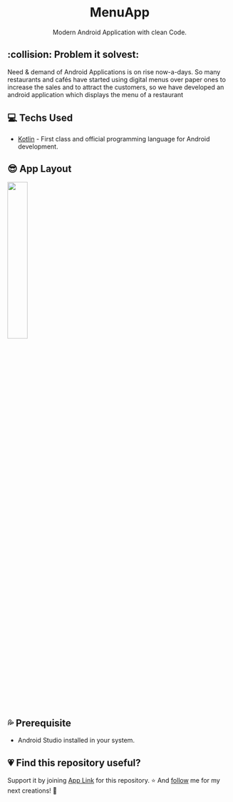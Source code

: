 <h1 align="center">MenuApp</h1>

<p align="center">  
 Modern Android Application with clean Code.
<br>
  
<h2> :collision: Problem it solvest: </h2>
<p>Need & demand of Android Applications is on rise now-a-days. So many restaurants and cafés have started using digital menus over paper ones to increase the sales and to attract the customers, so we have developed an android application which displays the menu of a restaurant </p>
 
 ## 💻 Techs Used 
- [Kotlin](https://kotlinlang.org/) - First class and official programming language for Android development.

## :sunglasses: App Layout 
<img src="https://github.com/Bhawna1203/MenuApp/blob/master/video.gif" align="middle" width="30%"/>

## :sweat_drops: Prerequisite
* Android Studio installed in your system.

## :heartpulse: Find this repository useful?
Support it by joining [App Link](https://github.com/Bhawna1203/7MinutesWorkoutApp) for this repository. ⭐
And [follow](https://github.com/Bhawna1203) me for my next creations! 🤩
